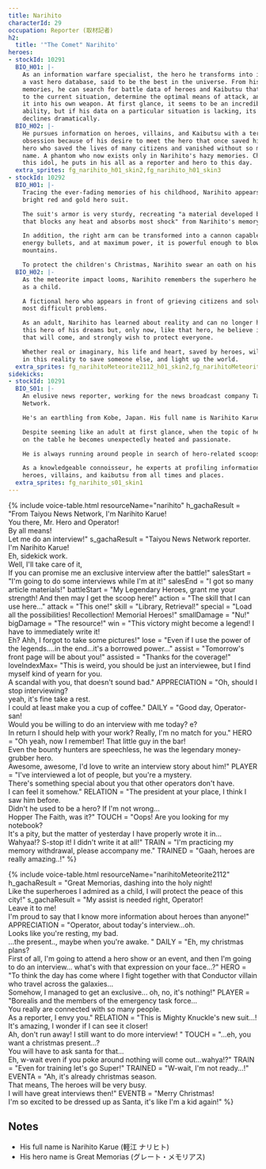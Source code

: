 ```yaml
---
title: Narihito
characterId: 29
occupation: Reporter (取材記者)
h2:
  title: '"The Comet" Narihito'
heroes:
- stockId: 10291
  BIO_H01: |-
    As an information warfare specialist, the hero he transforms into is armed with
    a vast hero database, said to be the best in the universe. From his records and
    memories, he can search for battle data of heroes and Kaibutsu that are closest
    to the current situation, determine the optimal means of attack, and incorporate
    it into his own weapon. At first glance, it seems to be an incredibly versatile
    ability, but if his data on a particular situation is lacking, its performance
    declines dramatically.
  BIO_H02: |-
    He pursues information on heroes, villains, and Kaibutsu with a terrifying
    obsession because of his desire to meet the hero that once saved him. A glorious
    hero who saved the lives of many citizens and vanished without so much as a
    name. A phantom who now exists only in Narihito's hazy memories. Chasing after
    this idol, he puts in his all as a reporter and hero to this day.
  extra_sprites: fg_narihito_h01_skin2,fg_narihito_h01_skin3
- stockId: 10292
  BIO_H01: |-
    Tracing the ever-fading memories of his childhood, Narihito appears dressed in a
    bright red and gold hero suit.

    The suit's armor is very sturdy, recreating "a material developed by Doctor X
    that blocks any heat and absorbs most shock" from Narihito's memory.

    In addition, the right arm can be transformed into a cannon capable of firing
    energy bullets, and at maximum power, it is powerful enough to blow away
    mountains.

    To protect the children's Christmas, Narihito swear an oath on his right arm.
  BIO_H02: |-
    As the meteorite impact looms, Narihito remembers the superhero he longed to be
    as a child.

    A fictional hero who appears in front of grieving citizens and solves even the
    most difficult problems.

    As an adult, Narihito has learned about reality and can no longer hope to be
    this hero of his dreams but, only now, like that hero, he believe in the peace
    that will come, and strongly wish to protect everyone.

    Whether real or imaginary, his life and heart, saved by heroes, will shine hotly
    in this reality to save someone else, and light up the world.
  extra_sprites: fg_narihitoMeteorite2112_h01_skin2,fg_narihitoMeteorite2112_h01_skin3,fg_narihitoMeteorite2112_h02_skin2,fg_narihitoMeteorite2112_h02_skin3,fg_narihitoMeteorite2112_h02_skin4,fg_narihitoMeteorite2112_h02_skin5
sidekicks:
- stockId: 10291
  BIO_S01: |-
    An elusive news reporter, working for the news broadcast company Taiyou News
    Network.

    He's an earthling from Kobe, Japan. His full name is Narihito Karue.

    Despite seeming like an adult at first glance, when the topic of heroes is put
    on the table he becomes unexpectedly heated and passionate.

    He is always running around people in search of hero-related scoops.

    As a knowledgeable connoisseur, he experts at profiling information about
    heroes, villains, and kaibutsu from all times and places.
  extra_sprites: fg_narihito_s01_skin1
---
```


{% include voice-table.html resourceName="narihito"
h_gachaResult = "From Taiyou News Network, I'm Narihito Karue!<br>You there, Mr. Hero and Operator!<br>By all means!<br>Let me do an interview!"
s_gachaResult = "Taiyou News Network reporter.<br>I'm Narihito Karue!<br>Eh, sidekick work.<br>Well, I'll take care of it,<br>If you can promise me an exclusive interview after the battle!"
salesStart = "I'm going to do some interviews while I'm at it!"
salesEnd = "I got so many article materials!"
battleStart = "My Legendary Heroes, grant me your strength! And then may I get the scoop here!"
action = "The skill that I can use here…"
attack = "This one!"
skill = "Library, Retrieval!"
special = "Load all the possibilities! Recollection! Memorial Heroes!"
smallDamage = "Nu!"
bigDamage = "The resource!"
win = "This victory might become a legend! I have to immediately write it!<br>Eh? Ahh, I forgot to take some pictures!"
lose = "Even if I use the power of the legends….in the end…it's a borrowed power…"
assist = "Tomorrow's front page will be about you!"
assisted = "Thanks for the coverage!"
loveIndexMax= "This is weird, you should be just an interviewee, but I find myself kind of yearn for you.<br>A scandal with you, that doesn't sound bad."
APPRECIATION = "Oh, should I stop interviewing?<br>yeah, it's fine take a rest.<br>I could at least make you a cup of coffee."
DAILY = "Good day, Operator-san!<br>Would you be willing to do an interview with me today? e?<br>In return I should help with your work? Really, I'm no match for you."
HERO = "Oh yeah, now I remember! That little guy in the bar!<br>Even the bounty hunters are speechless, he was the legendary money-grubber hero.<br>Awesome, awesome, I'd love to write an interview story about him!"
PLAYER = "I've interviewed a lot of people, but you're a mystery.<br>There's something special about you that other operators don't have.<br>I can feel it somehow."
RELATION = "The president at your place, I think I saw him before.<br>Didn't he used to be a hero? If I'm not wrong…<br>Hopper The Faith, was it?"
TOUCH = "Oops! Are you looking for my notebook?<br>It's a pity, but the matter of yesterday I have properly wrote it in…<br>Wahyaa!? S-stop it! I didn't write it at all!"
TRAIN = "I'm practicing my memory withdrawal, please accompany me."
TRAINED = "Gaah, heroes are really amazing..!"
%}

{% include voice-table.html resourceName="narihitoMeteorite2112"
h_gachaResult = "Great Memorias, dashing into the holy night!<br>Like the superheroes I admired as a child, I will protect the peace of this city!"
s_gachaResult = "My assist is needed right, Operator!<br>Leave it to me!<br>I'm proud to say that I know more information about heroes than anyone!"
APPRECIATION = "Operator, about today's interview…oh.<br>Looks like you're resting, my bad.<br>…the present.., maybe when you're awake. "
DAILY = "Eh, my christmas plans?<br>First of all, I'm going to attend a hero show or an event, and then I'm going to do an interview... what's with that expression on your face...?"
HERO = "To think the day has come where I fight together with that Conductor villain who travel across the galaxies…<br>Somehow, I managed to get an exclusive... oh, no, it's nothing!"
PLAYER = "Borealis and the members of the emergency task force…<br>You really are connected with so many people.<br>As a reporter, I envy you."
RELATION = "This is Mighty Knuckle's new suit…!<br>It's amazing, I wonder if I can see it closer!<br>Ah, don't run away! I still want to do more interview! "
TOUCH = "…eh, you want a christmas present…?<br>You will have to ask santa for that…<br>Eh, w-wait even if you poke around nothing will come out…wahya!?"
TRAIN = "Even for training let's go Super!"
TRAINED = "W-wait, I'm not ready…!"
EVENTA = "Ah, it's already christmas season.<br>That means, The heroes will be very busy.<br>I will have great interviews then!"
EVENTB = "Merry Christmas!<br>I'm so excited to be dressed up as Santa, it's like I'm a kid again!"
%}

## Notes

- His full name is Narihito Karue (軽江 ナリヒト)
- His hero name is Great Memorias (グレート・メモリアス)
